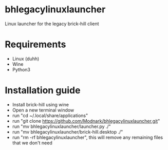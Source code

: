 # bhlegacylinuxlauncher
Linux launcher for the legacy brick-hill client


# Requirements
* Linux (duhh)
* Wine
* Python3


# Installation guide
* Install brick-hill using wine
* Open a new terminal window
* run "cd ~/.local/share/applications"
* run "git clone https://github.com/Modnark/bhlegacylinuxlauncher.git"
* run "mv bhlegacylinuxlauncher/launcher.py ./"
* run "mv bhlegacylinuxlauncher/brick-hill.desktop ./"
* run "rm -rf bhlegacylinuxlauncher", this will remove any remaining files that we don't need
